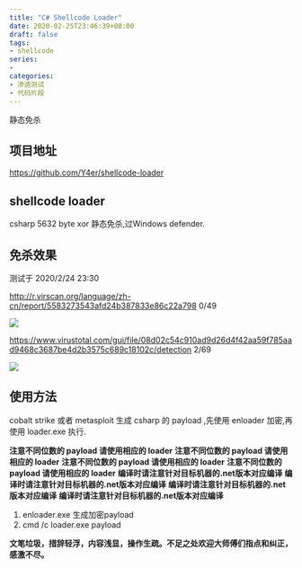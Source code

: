 ```yaml
---
title: "C# Shellcode Loader"
date: 2020-02-25T23:46:39+08:00
draft: false
tags:
- shellcode
series:
-
categories:
- 渗透测试
- 代码片段
---
```


静态免杀
<!--more-->

## 项目地址

https://github.com/Y4er/shellcode-loader

## shellcode loader

csharp 5632 byte xor 静态免杀,过Windows defender.

## 免杀效果

测试于 2020/2/24 23:30

http://r.virscan.org/language/zh-cn/report/5583273543afd24b387833e86c22a798 0/49

![](https://y4er.com/img/uploads/20200226002209.png)

https://www.virustotal.com/gui/file/08d02c54c910ad9d26d4f42aa59f785aad9468c3687be4d2b3575c689c18102c/detection 2/69

![](https://y4er.com/img/uploads/20200226002776.png)

## 使用方法

cobalt strike 或者 metasploit 生成 csharp 的 payload ,先使用 enloader 加密,再使用 loader.exe 执行.

**注意不同位数的 payload 请使用相应的 loader**
**注意不同位数的 payload 请使用相应的 loader**
**注意不同位数的 payload 请使用相应的 loader**
**注意不同位数的 payload 请使用相应的 loader**
**编译时请注意针对目标机器的.net版本对应编译**
**编译时请注意针对目标机器的.net版本对应编译**
**编译时请注意针对目标机器的.net版本对应编译**
**编译时请注意针对目标机器的.net版本对应编译**

1. enloader.exe 生成加密payload
2. cmd /c loader.exe payload


**文笔垃圾，措辞轻浮，内容浅显，操作生疏。不足之处欢迎大师傅们指点和纠正，感激不尽。**